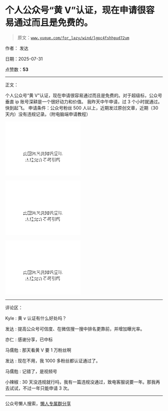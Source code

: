 # 个人公众号“黄 V”认证，现在申请很容易通过而且是免费的。

> 原文：[`www.yuque.com/for_lazy/wind/lgpc4fshhpud72um`](https://www.yuque.com/for_lazy/wind/lgpc4fshhpud72um)

作者： 发达

日期：2025-07-31

点赞数：**53**

* * *

正文：

个人公众号“黄 V”认证，现在申请很容易通过而且是免费的。对于超级标，公众号垂直 ip 账号深耕是一个很好动力和价值。
我昨天中午申请，过 3 个小时就通过。快到起飞。 申请条件：公众号粉丝 500 人以上，近期发过原创文章，近期（30 天内）没有违规记录。（附电脑端申请教程）

![](img/c034c0958bb190d8fc63a1008d39a538.png "None")

![](img/2b10d131361ebcc2e8de81a1129a834c.png "None")

![](img/b091524ce4d70c916956564a28649b17.png "None")

* * *

评论区：

Kyle : 黄 v 认证有什么好处吗？

发达 : 提高公众号可信度、在微信搜一搜中排名更靠前，并增加曝光率。

亦仁 : 感谢分享，已中标

马儒勊 : 那天看黄 V 要 1 万粉丝啊

发达 : 现在不用，我 1000 多粉丝都认证通过了。

马儒勊 : 记错了，是视频号

小辣椒 : 30 天没违规就行吗，我有一篇违规没通过，致电客服说要一年。那我再去试试，不过一年只能申请 3 次。

* * *

公众号懒人搜索，[懒人专属群分享](https://lazybook.fun/#/blog/group)